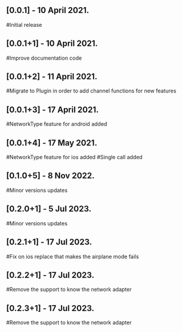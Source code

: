 ## [0.0.1] - 10 April 2021.
#Initial release

## [0.0.1+1] - 10 April 2021.
#Improve documentation code

## [0.0.1+2] - 11 April 2021.
#Migrate to Plugin in order to add channel functions for new features

## [0.0.1+3] - 17 April 2021.
#NetworkType feature for android added

## [0.0.1+4] - 17 May 2021.
#NetworkType feature for ios added
#Single call added

## [0.1.0+5] -  8 Nov 2022.
#Minor versions updates

## [0.2.0+1] -  5 Jul 2023.
#Minor versions updates

## [0.2.1+1] -  17 Jul 2023.
#Fix on ios replace that makes the airplane mode fails

## [0.2.2+1] -  17 Jul 2023.
#Remove the support to know the network adapter

## [0.2.3+1] -  17 Jul 2023.
#Remove the support to know the network adapter